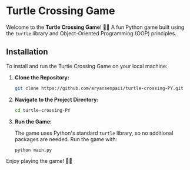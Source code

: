 
# Turtle Crossing Game

Welcome to the **Turtle Crossing Game**! 🐢🌉 A fun Python game built using the `turtle` library and Object-Oriented Programming (OOP) principles.

## Installation

To install and run the Turtle Crossing Game on your local machine:

1. **Clone the Repository:**

   ```bash
   git clone https://github.com/aryansenpaii/turtle-crossing-PY.git
   ```

2. **Navigate to the Project Directory:**

   ```bash
   cd turtle-crossing-PY
   ```

3. **Run the Game:**

   The game uses Python's standard `turtle` library, so no additional packages are needed. Run the game with:

   ```bash
   python main.py
   ```

Enjoy playing the game! 🐢✨
